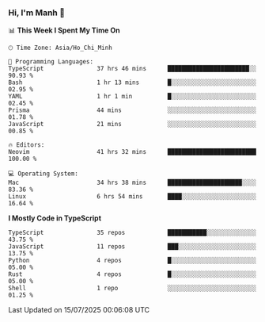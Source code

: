 ### Hi, I'm Manh 👋

<!--START_SECTION:waka-->
📊 **This Week I Spent My Time On** 

```text
🕑︎ Time Zone: Asia/Ho_Chi_Minh

💬 Programming Languages: 
TypeScript               37 hrs 46 mins      ███████████████████████░░   90.93 % 
Bash                     1 hr 13 mins        █░░░░░░░░░░░░░░░░░░░░░░░░   02.95 % 
YAML                     1 hr 1 min          █░░░░░░░░░░░░░░░░░░░░░░░░   02.45 % 
Prisma                   44 mins             ░░░░░░░░░░░░░░░░░░░░░░░░░   01.78 % 
JavaScript               21 mins             ░░░░░░░░░░░░░░░░░░░░░░░░░   00.85 % 

🔥 Editors: 
Neovim                   41 hrs 32 mins      █████████████████████████   100.00 % 

💻 Operating System: 
Mac                      34 hrs 38 mins      █████████████████████░░░░   83.36 % 
Linux                    6 hrs 54 mins       ████░░░░░░░░░░░░░░░░░░░░░   16.64 % 
```

**I Mostly Code in TypeScript** 

```text
TypeScript               35 repos            ███████████░░░░░░░░░░░░░░   43.75 % 
JavaScript               11 repos            ███░░░░░░░░░░░░░░░░░░░░░░   13.75 % 
Python                   4 repos             █░░░░░░░░░░░░░░░░░░░░░░░░   05.00 % 
Rust                     4 repos             █░░░░░░░░░░░░░░░░░░░░░░░░   05.00 % 
Shell                    1 repo              ░░░░░░░░░░░░░░░░░░░░░░░░░   01.25 % 
```




 Last Updated on 15/07/2025 00:06:08 UTC
<!--END_SECTION:waka-->

